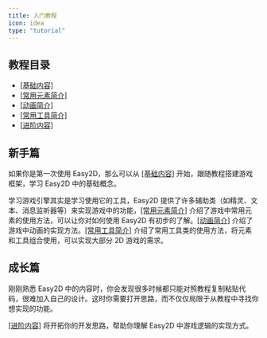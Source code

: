 ```yaml
---
title: 入门教程
icon: idea
type: "tutorial"
---
```


## 教程目录

- [[基础内容]](/tutorial/base.html)
- [[常用元素简介]](/tutorial/common.html)
- [[动画简介]](/tutorial/actions.html)
- [[常用工具简介]](/tutorial/tools.html)
- [[进阶内容]](/tutorial/advanced.html)

## 新手篇

如果你是第一次使用 Easy2D，那么可以从 [[基础内容]](/tutorial/base.html) 开始，跟随教程搭建游戏框架，学习 Easy2D 中的基础概念。

学习游戏引擎其实是学习使用它的工具，Easy2D 提供了许多辅助类（如精灵、文本、消息监听器等）来实现游戏中的功能，[[常用元素简介]](/tutorial/common.html) 介绍了游戏中常用元素的使用方法，可以让你对如何使用 Easy2D 有初步的了解。[[动画简介]](/tutorial/common.html) 介绍了游戏中动画的实现方法。[[常用工具简介]](/tutorial/tools.html) 介绍了常用工具类的使用方法，将元素和工具组合使用，可以实现大部分 2D 游戏的需求。

## 成长篇

刚刚熟悉 Easy2D 中的内容时，你会发现很多时候都只能对照教程复制粘贴代码，很难加入自己的设计。这时你需要打开思路，而不仅仅局限于从教程中寻找你想实现的功能。

[[进阶内容]](/tutorial/advanced.html) 将开拓你的开发思路，帮助你理解 Easy2D 中游戏逻辑的实现方式。
